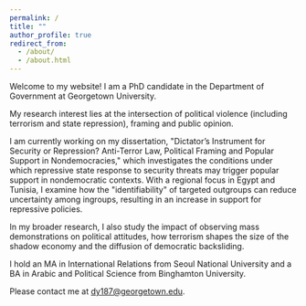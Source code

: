 ```yaml
---
permalink: /
title: ""
author_profile: true
redirect_from: 
  - /about/
  - /about.html
---
```


Welcome to my website! I am a PhD candidate in the Department of Government at Georgetown University. 

My research interest lies at the intersection of political violence (including terrorism and state repression), framing and public opinion. 

I am currently working on my dissertation, "Dictator’s Instrument for Security or Repression? Anti-Terror Law, Political Framing and Popular Support in Nondemocracies," which investigates the conditions under which repressive state response to security threats may trigger popular support in nondemocratic contexts. With a regional focus in Egypt and Tunisia, I examine how the "identifiability" of targeted outgroups can reduce uncertainty among ingroups, resulting in an increase in support for repressive policies. 

In my broader research, I also study the impact of observing mass demonstrations on political attitudes, how terrorism shapes the size of the shadow economy and the diffusion of democratic backsliding.

I hold an MA in International Relations from Seoul National University and a BA in Arabic and Political Science from Binghamton University.

Please contact me at [dy187@georgetown.edu](dy187@georgetown.edu).
